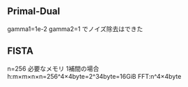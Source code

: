 ## Primal-Dual
gamma1=1e-2
gamma2=1
でノイズ除去はできた

## FISTA
n=256
必要なメモリ
1補間の場合
h:m×m×n×n=256^4×4byte=2^34byte=16GiB
FFT:n^4×4byte
